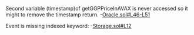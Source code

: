 Second variable (timestamp)of getGGPPriceInAVAX is never accessed so it might to remove the timestamp return.
-[Oracle.sol#L46-L51](https://github.com/code-423n4/2022-12-gogopool/blob/main/contracts/contract/Oracle.sol#L46-L51)

Event is missing indexed keyword:
-[Storage.sol#L12](https://github.com/code-423n4/2022-12-gogopool/blob/main/contracts/contract/Storage.sol#L12)
